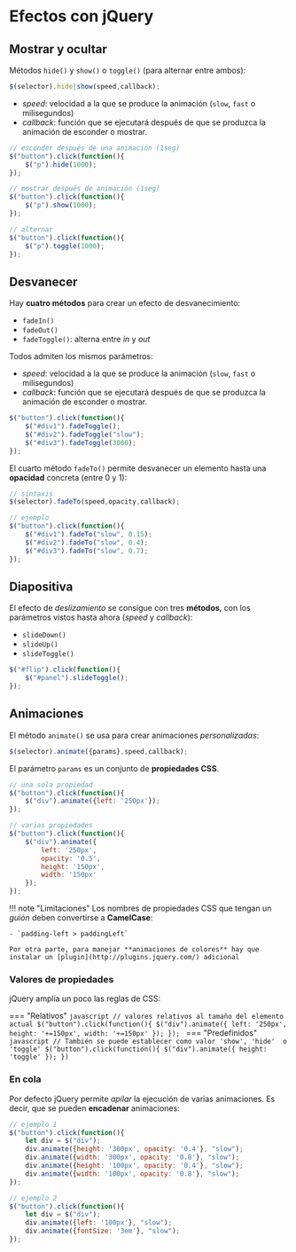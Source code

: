 # Efectos con jQuery

## Mostrar y ocultar

Métodos `hide()` y `show()` o `toggle()` (para alternar entre ambos):

```javascript
$(selector).hide|show(speed,callback);
```

- _speed_: velocidad a la que se produce la animación (`slow`, `fast` o milisegundos)
- _callback_: función que se ejecutará después de que se produzca la animación de esconder o mostrar.

```javascript
// esconder después de una animación (1seg)
$("button").click(function(){
    $("p").hide(1000);
});

// mostrar después de animación (1seg)
$("button").click(function(){
    $("p").show(1000);
});

// alternar
$("button").click(function(){
    $("p").toggle(1000);
});
```

## Desvanecer

Hay **cuatro métodos** para crear un efecto de desvanecimiento:

- `fadeIn()`
- `fadeOut()`
- `fadeToggle()`: alterna entre _in_ y _out_

Todos admiten los mismos parámetros:

- _speed_: velocidad a la que se produce la animación (`slow`, `fast` o milisegundos)
- _callback_: función que se ejecutará después de que se produzca la animación de esconder o mostrar.

```javascript
$("button").click(function(){
    $("#div1").fadeToggle();
    $("#div2").fadeToggle("slow");
    $("#div3").fadeToggle(3000);
});
```

El cuarto método `fadeTo()` permite desvanecer un elemento hasta una **opacidad** concreta (entre 0 y 1):

```javascript
// sintaxis
$(selector).fadeTo(speed,opacity,callback);

// ejemplo
$("button").click(function(){
    $("#div1").fadeTo("slow", 0.15);
    $("#div2").fadeTo("slow", 0.4);
    $("#div3").fadeTo("slow", 0.7);
});
```

## Diapositiva

El efecto de _deslizamiento_ se consigue con tres **métodos**, con los parámetros vistos hasta ahora (_speed_ y _callback_):

- `slideDown()`
- `slideUp()`
- `slideToggle()`

```javascript
$("#flip").click(function(){
    $("#panel").slideToggle();
});
```

## Animaciones

El método `animate()` se usa para crear animaciones _personalizadas_:

```javascript
$(selector).animate({params},speed,callback);
```

El parámetro `params` es un conjunto de **propiedades CSS**.

```javascript
// una sola propiedad
$("button").click(function(){
    $("div").animate({left: '250px'});
}); 

// varias propiedades
$("button").click(function(){
    $("div").animate({
        left: '250px',
        opacity: '0.5',
        height: '150px',
        width: '150px'
    });
}); 
```

!!! note "Limitaciones"
    Los nombres de propiedades CSS que tengan un _guión_ deben convertirse a **CamelCase**:

    - `padding-left > paddingLeft`

    Por otra parte, para manejar **animaciones de colores** hay que instalar un [plugin](http://plugins.jquery.com/) adicional

### Valores de propiedades

jQuery amplía un poco las reglas de CSS:

=== "Relativos"
    ```javascript
    // valores relativos al tamaño del elemento actual
    $("button").click(function(){
        $("div").animate({
            left: '250px',
            height: '+=150px',
            width: '+=150px'
        });
    });
    ```
=== "Predefinidos"
    ```javascript
    // También se puede establecer como valor 'show', 'hide'  o 'toggle'
    $("button").click(function(){
        $("div").animate({
            height: 'toggle'
        });
    })
    ```

### En cola

Por defecto jQuery permite _apilar_ la ejecución de varias animaciones. Es decir, que se pueden **encadenar** animaciones:

```javascript
// ejemplo 1
$("button").click(function(){
    let div = $("div");
    div.animate({height: '300px', opacity: '0.4'}, "slow");
    div.animate({width: '300px', opacity: '0.8'}, "slow");
    div.animate({height: '100px', opacity: '0.4'}, "slow");
    div.animate({width: '100px', opacity: '0.8'}, "slow");
});

// ejemplo 2
$("button").click(function(){
    let div = $("div");
    div.animate({left: '100px'}, "slow");
    div.animate({fontSize: '3em'}, "slow");
}); 
```
